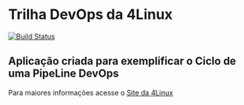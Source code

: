 # Trilha DevOps da 4Linux

<!-- Altere a Flag abaixo com sua URL do Travis -->
[![Build Status](https://travis-ci.com/Juliana-dev/DevOpsLab-HelloWorld.svg?branch=master)](https://travis-ci.com/Juliana-dev/DevOpsLab-HelloWorld)

## Aplicação criada para exemplificar o Ciclo de uma PipeLine DevOps


Para maiores informações acesse o [Site da 4Linux](https://www.4linux.com.br/cursos/devops)
